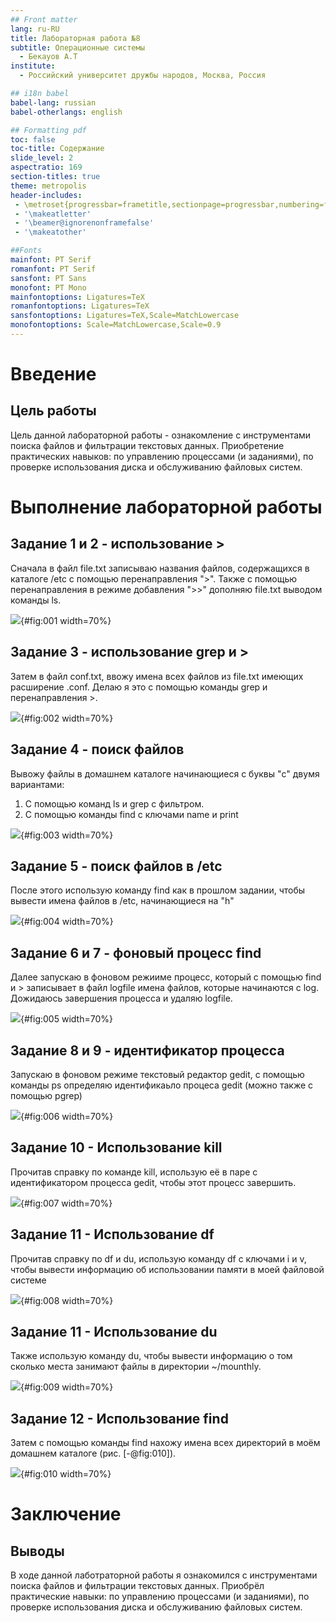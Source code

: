 ```yaml
---
## Front matter
lang: ru-RU
title: Лабораторная работа №8
subtitle: Операционные системы
  - Бекауов А.Т
institute:
  - Российский университет дружбы народов, Москва, Россия

## i18n babel
babel-lang: russian
babel-otherlangs: english

## Formatting pdf
toc: false
toc-title: Содержание
slide_level: 2
aspectratio: 169
section-titles: true
theme: metropolis
header-includes:
 - \metroset{progressbar=frametitle,sectionpage=progressbar,numbering=fraction}
 - '\makeatletter'
 - '\beamer@ignorenonframefalse'
 - '\makeatother'

##Fonts
mainfont: PT Serif
romanfont: PT Serif
sansfont: PT Sans
monofont: PT Mono
mainfontoptions: Ligatures=TeX
romanfontoptions: Ligatures=TeX
sansfontoptions: Ligatures=TeX,Scale=MatchLowercase
monofontoptions: Scale=MatchLowercase,Scale=0.9
---
```


# Введение

## Цель работы

Цель данной лабораторной работы - ознакомление с инструментами поиска файлов и фильтрации текстовых данных. Приобретение практических навыков: по управлению процессами (и заданиями), по проверке использования диска и обслуживанию файловых систем.


# Выполнение лабораторной работы

## Задание 1 и 2 - использование >

Сначала в файл file.txt записываю  названия файлов, содержащихся в каталоге /etc с помощью перенаправления ">". Также с помощью перенаправления в режиме добавления ">>" дополняю file.txt выводом команды ls.

![](image/1.png){#fig:001 width=70%}

## Задание 3 - использование grep и >

Затем в файл conf.txt, ввожу имена всех файлов из file.txt имеющих расширение .conf. Делаю я это с помощью команды grep и перенаправления >.

![](image/2.png){#fig:002 width=70%}

## Задание 4 - поиск файлов

Вывожу файлы в домашнем каталоге начинающиеся с буквы "c" двумя вариантами:
1. С помощью команд ls и grep c фильтром. 
2. С помощью команды find с ключами name и print

![](image/3.png){#fig:003 width=70%}

## Задание 5 - поиск файлов в /etc

После этого использую команду find как в прошлом задании, чтобы вывести имена файлов в /etc, начинающиеся на "h" 

![](image/4.png){#fig:004 width=70%}

## Задание 6 и 7 - фоновый процесс find

Далее запускаю в фоновом режииме процесс, который с помощью find и > записывает в файл logfile имена файлов, которые начинаются с log. Дожидаюсь завершения процесса и удаляю logfile.

![](image/5.png){#fig:005 width=70%}

## Задание 8 и 9 - идентификатор процесса

Запускаю в фоновом режиме текстовый редактор gedit, с помощью команды ps определяю идентификаьло процеса gedit (можно также с помощью pgrep) 

![](image/6.png){#fig:006 width=70%}

## Задание 10 - Использование kill

Прочитав справку по команде kill, использую её в паре с идентификатором процесса gedit, чтобы этот процесс завершить.

![](image/7.png){#fig:007 width=70%}

## Задание 11 - Использование df

Прочитав справку по df и du, использую команду df с ключами i и v, чтобы вывести информацию об использовании памяти в моей файловой системе 

![](image/8.png){#fig:008 width=70%}

## Задание 11 - Использование du

Также использую команду du, чтобы вывести информацию о том сколько места занимают файлы в директории ~/mounthly.

![](image/9.png){#fig:009 width=70%}

## Задание 12 - Использование find

Затем с помощью команды find нахожу имена всех директорий в моём домашнем каталоге   (рис. [-@fig:010]).

![](image/10.png){#fig:010 width=70%}

# Заключение

## Выводы

В ходе данной лаботраторной работы я ознакомился с инструментами поиска файлов и фильтрации текстовых данных. Приобрёл практические навыки: по управлению процессами (и заданиями), по проверке использования диска и обслуживанию файловых систем.


